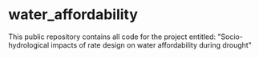 # water_affordability
This public repository contains all code for the project entitled: "Socio-hydrological impacts of rate design on water affordability during drought"
